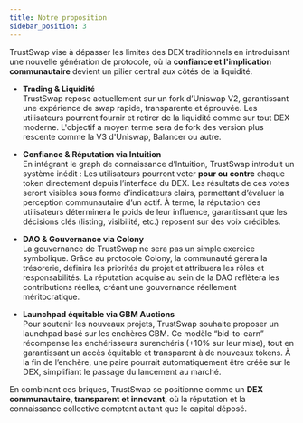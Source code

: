 ```yaml
---
title: Notre proposition
sidebar_position: 3
---
```



TrustSwap vise à dépasser les limites des DEX traditionnels en introduisant une nouvelle génération de protocole, où la **confiance et l'implication communautaire** devient un pilier central aux côtés de la liquidité.

- **Trading & Liquidité**  
  TrustSwap repose actuellement sur un fork d’Uniswap V2, garantissant une expérience de swap rapide, transparente et éprouvée. Les utilisateurs pourront fournir et retirer de la liquidité comme sur tout DEX moderne. L'objectif a moyen terme sera de fork des version plus rescente comme la V3 d'Uniswap, Balancer ou autre. 

- **Confiance & Réputation via Intuition**  
  En intégrant le graph de connaissance d’Intuition, TrustSwap introduit un système inédit :
  Les utilisateurs pourront voter **pour ou contre** chaque token directement depuis l’interface du DEX. Les résultats de ces votes seront visibles sous forme d’indicateurs clairs, permettant d’évaluer la perception communautaire d’un actif. À terme, la réputation des utilisateurs déterminera le poids de leur influence, garantissant que les décisions clés (listing, visibilité, etc.) reposent sur des voix crédibles.
    
- **DAO & Gouvernance via Colony**  
  La gouvernance de TrustSwap ne sera pas un simple exercice symbolique. Grâce au protocole Colony, la communauté gèrera la trésorerie, définira les priorités du projet et attribuera les rôles et responsabilités. La réputation acquise au sein de la DAO reflètera les contributions réelles, créant une gouvernance réellement méritocratique.
        
- **Launchpad équitable via GBM Auctions**  
  Pour soutenir les nouveaux projets, TrustSwap souhaite proposer un launchpad basé sur les enchères GBM. Ce modèle “bid-to-earn” récompense les enchérisseurs surenchéris (+10% sur leur mise), tout en garantissant un accès équitable et transparent à de nouveaux tokens. À la fin de l’enchère, une paire pourrait automatiquement être créée sur le DEX, simplifiant le passage du lancement au marché.

En combinant ces briques, TrustSwap se positionne comme un **DEX communautaire, transparent et innovant**, où la réputation et la connaissance collective comptent autant que le capital déposé.
